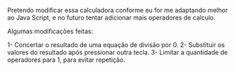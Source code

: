 Pretendo modificar essa calculadora conforme eu for me adaptando melhor ao Java Script, e no futuro tentar adicionar mais operadores de calculo.

Algumas modificações feitas:

1- Concertar o resultado de uma equação de divisão por 0.
2- Substituir os valores do resultado após pressionar outra tecla.
3- Limitar a quantidade de operadores para 1, para evitar repetição.
